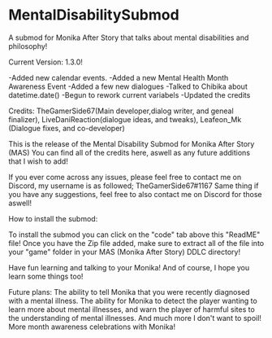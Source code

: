 # MentalDisabilitySubmod
A submod for Monika After Story that talks about mental disabilities and philosophy!

Current Version: 1.3.0!

-Added new calendar events.
-Added a new Mental Health Month Awareness Event
-Added a few new dialogues
-Talked to Chibika about datetime.date()
-Begun to rework current variabels
-Updated the credits

Credits:
TheGamerSide67(Main developer,dialog writer, and geneal finalizer), LiveDaniReaction(dialogue ideas, and tweaks), Leafeon_Mk (Dialogue fixes, and co-developer)


This is the release of the Mental Disability Submod for Monika After Story (MAS)
You can find all of the credits here, aswell as any future additions that I wish to add!

If you ever come across any issues, please feel free to contact me on Discord, my username is as followed; TheGamerSide67#1167
Same thing if you have any suggestions, feel free to also contact me on Discord for those aswell!

How to install the submod:

  To install the submod you can click on the "code" tab above this "ReadME" file!
  Once you have the Zip file added, make sure to extract all of the file into your "game" folder in your MAS (Monika After Story) DDLC directory!

Have fun learning and talking to your Monika!
And of course, I hope you learn some things too!


Future plans:
The ability to tell Monika that you were recently diagnosed with a mental illness.
The ability for Monika to detect the player wanting to learn more about mental illnesses, and warn the player of harmful sites to the understanding of mental illnesses.
And much more I don't want to spoil!
More month awareness celebrations with Monika!


